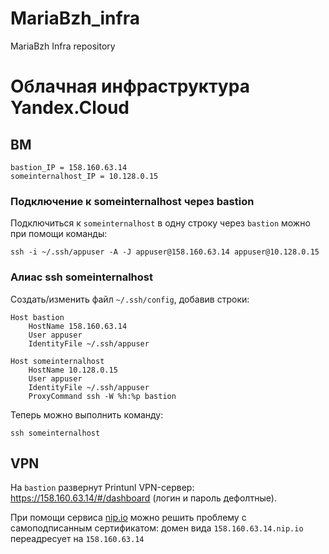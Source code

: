 # MariaBzh_infra
MariaBzh Infra repository

# Облачная инфраструктура Yandex.Cloud

## ВМ

``` text
bastion_IP = 158.160.63.14
someinternalhost_IP = 10.128.0.15
```

### Подключение к someinternalhost через bastion

Подключиться к `someinternalhost` в одну строку через `bastion` можно при помощи команды:
``` text
ssh -i ~/.ssh/appuser -A -J appuser@158.160.63.14 appuser@10.128.0.15
```

### Алиас ssh someinternalhost

Создать/изменить файл `~/.ssh/config`, добавив строки:
```text
Host bastion
	HostName 158.160.63.14
	User appuser
	IdentityFile ~/.ssh/appuser

Host someinternalhost
	HostName 10.128.0.15
	User appuser
	IdentityFile ~/.ssh/appuser
	ProxyCommand ssh -W %h:%p bastion
```

Теперь можно выполнить команду:
``` text
ssh someinternalhost
```

## VPN

На `bastion` развернут Printunl VPN-сервер: https://158.160.63.14/#/dashboard
(логин и пароль дефолтные).

При помощи сервиса [nip.io](https://nip.io/) можно решить проблему с самоподписанным сертификатом:
домен вида `158.160.63.14.nip.io` переадресует на `158.160.63.14`

